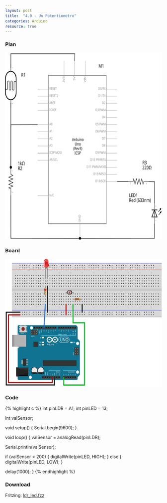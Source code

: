 ```yaml
---
layout: post
title:  "4.0 - Un Potentiometro"
categories: Arduino
resource: true
---
```


### Plan

<div class="schaltplan">
	<img src="/images/fritzing/arduino/ldr_led_Schaltplan.svg" width="800" height="600" alt="wiring plan" />
</div>

### Board

<img src="/images/fritzing/arduino/ldr_led_Steckplatine.svg" width="584" height="409" alt="bread board" />

### Code

{% highlight c %}
int pinLDR = A1;
int pinLED = 13;

int valSensor;

void setup()
{
  Serial.begin(9600);
}

void loop()
{
   valSensor = analogRead(pinLDR);

   Serial.println(valSensor);

   if (valSensor < 200) {
    digitalWrite(pinLED, HIGH);
   }
   else {
    digitalWrite(pinLED, LOW);
   }

   delay(1000);
}
{% endhighlight %}

### Download

Fritzing: [ldr_led.fzz](/images/fritzing/arduino/ldr_led.fzz)
